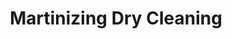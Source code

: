 ---
title: "Martinizing Dry Cleaning"
url: /saint-john/martinizing-dry-cleaning/
shop: Wäscherei
---